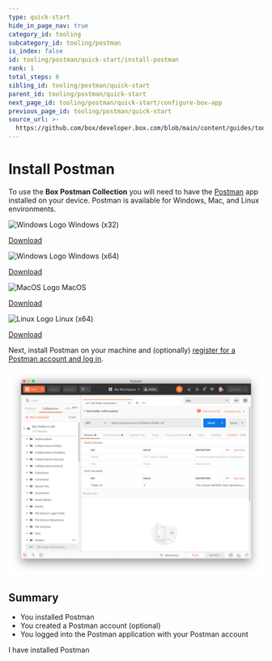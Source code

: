 ```yaml
---
type: quick-start
hide_in_page_nav: true
category_id: tooling
subcategory_id: tooling/postman
is_index: false
id: tooling/postman/quick-start/install-postman
rank: 1
total_steps: 6
sibling_id: tooling/postman/quick-start
parent_id: tooling/postman/quick-start
next_page_id: tooling/postman/quick-start/configure-box-app
previous_page_id: tooling/postman/quick-start
source_url: >-
  https://github.com/box/developer.box.com/blob/main/content/guides/tooling/postman/quick-start/1-install-postman.md
---
```

<!-- alex disable postman-postwoman -->

# Install Postman

To use the **Box Postman Collection** you will need to have the
[Postman][postman] app installed on your device.
Postman is available for Windows, Mac, and Linux environments.

<Grid columns='4'>

<Download>

![Windows Logo](./windows.png) Windows (x32)

<Trigger option='postman.downloaded' value='win32'>

[Download](https://dl.pstmn.io/download/latest/win32)

</Trigger>

</Download>

<Download>

![Windows Logo](./windows.png) Windows (x64)

<Trigger option='postman.downloaded' value='win64'>

[Download](https://dl.pstmn.io/download/latest/win64)

</Trigger>

</Download>

<Download>

![MacOS Logo](./macos.png) MacOS

<Trigger option='postman.downloaded' value='osx'>

[Download](https://dl.pstmn.io/download/latest/osx)

</Trigger>

</Download>

<Download>

![Linux Logo](./linux.png) Linux (x64)

<Trigger option='postman.downloaded' value='linux64'>

[Download](https://dl.pstmn.io/download/latest/linux64)

</Trigger>

</Download>

</Grid>

Next, install Postman on your machine and (optionally)
[register for a Postman account and log in][register].

<ImageFrame border center>

![Postman](./postman-example.png)

</ImageFrame>

## Summary

* You installed Postman
* You created a Postman account (optional) 
* You logged into the Postman application with your Postman account

<Observe option='postman.downloaded' value='win32,win64,osx,linux64'>

<Next>

I have installed Postman

</Next>

</Observe>

[register]: https://identity.getpostman.com/signup
[postman]: https://getpostman.com